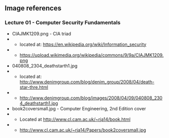 ## Image references

### Lecture 01 - Computer Security Fundamentals

- CIAJMK1209.png - CIA triad
- - located at: https://en.wikipedia.org/wiki/Information_security
- - https://upload.wikimedia.org/wikipedia/commons/9/9a/CIAJMK1209.png
- 040808_2304_deathstarth1.jpg
- - located at: http://www.denimgroup.com/blog/denim_group/2008/04/death-star-thre.html
- - http://www.denimgroup.com/blog/images/2008/04/09/040808_2304_deathstarth1.jpg
- book2coversmall.jpg - Computer Engineering, 2nd Edition cover
- - Located at http://www.cl.cam.ac.uk/~rja14/book.html
- - http://www.cl.cam.ac.uk/~rja14/Papers/book2coversmall.jpg
